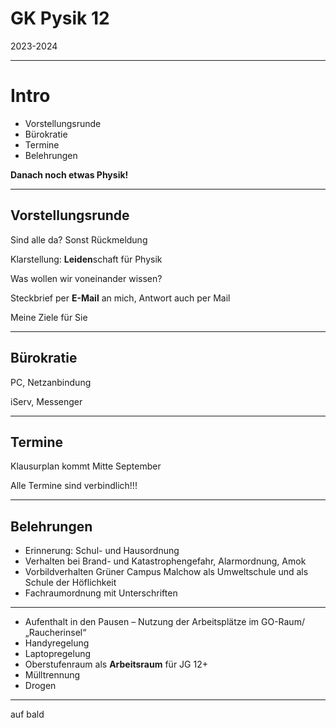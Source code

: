 # GK Pysik 12

2023-2024

---

# Intro

- Vorstellungsrunde
- Bürokratie
- Termine
- Belehrungen

**Danach noch etwas Physik!**

---

## Vorstellungsrunde

Sind alle da? Sonst Rückmeldung

Klarstellung: **Leiden**schaft für Physik

Was wollen wir voneinander wissen?

Steckbrief per **E-Mail** an mich, Antwort auch per Mail

Meine Ziele für Sie

---

## Bürokratie

PC, Netzanbindung

iServ, Messenger

---

## Termine

Klausurplan kommt Mitte September

Alle Termine sind verbindlich!!!

---

## Belehrungen

* Erinnerung: Schul- und Hausordnung
* Verhalten bei Brand- und Katastrophengefahr, Alarmordnung, Amok
* Vorbildverhalten Grüner Campus Malchow als Umweltschule und als Schule der Höflichkeit
* Fachraumordnung mit Unterschriften

---

* Aufenthalt in den Pausen – Nutzung der Arbeitsplätze im GO-Raum/ „Raucherinsel“
* Handyregelung
* Laptopregelung
* Oberstufenraum als **Arbeitsraum** für JG 12+
* Mülltrennung
* Drogen

---

auf bald
